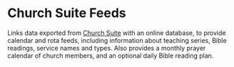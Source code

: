 # Church Suite Feeds

Links data exported from [Church Suite](https://www.churchsuite.com) with an online database, to provide calendar and rota feeds, including information about teaching series, Bible readings, service names and types.  Also provides a monthly prayer calendar of church members, and an optional daily Bible reading plan.
